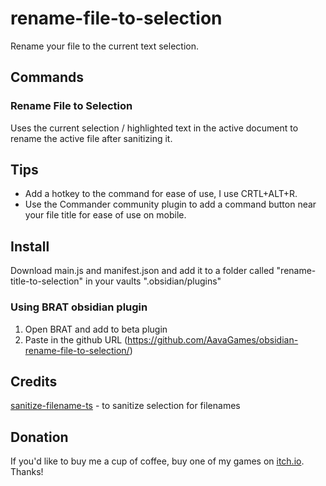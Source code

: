 # rename-file-to-selection
Rename your file to the current text selection.

## Commands
### Rename File to Selection
Uses the current selection / highlighted text in the active document to rename the active file after sanitizing it.

## Tips
- Add a hotkey to the command for ease of use, I use CRTL+ALT+R.
- Use the Commander community plugin to add a command button near your file title for ease of use on mobile.

## Install
Download main.js and manifest.json and add it to a folder called "rename-title-to-selection" in your vaults ".obsidian/plugins"

### Using BRAT obsidian plugin
1. Open BRAT and add to beta plugin
2. Paste in the github URL (https://github.com/AavaGames/obsidian-rename-file-to-selection/)

## Credits
[sanitize-filename-ts](https://github.com/hfour/sanitize-filename-ts) - to sanitize selection for filenames

## Donation
If you'd like to buy me a cup of coffee, buy one of my games on [itch.io](https://aavagames.itch.io/). Thanks!
